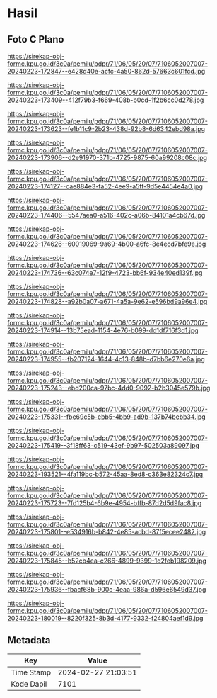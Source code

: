 # Hasil

## Foto C Plano

https://sirekap-obj-formc.kpu.go.id/3c0a/pemilu/pdpr/71/06/05/20/07/7106052007007-20240223-172847--e428d40e-acfc-4a50-862d-57663c601fcd.jpg

https://sirekap-obj-formc.kpu.go.id/3c0a/pemilu/pdpr/71/06/05/20/07/7106052007007-20240223-173409--412f79b3-f669-408b-b0cd-1f2b6cc0d278.jpg

https://sirekap-obj-formc.kpu.go.id/3c0a/pemilu/pdpr/71/06/05/20/07/7106052007007-20240223-173623--fe1b11c9-2b23-438d-92b8-6d6342ebd98a.jpg

https://sirekap-obj-formc.kpu.go.id/3c0a/pemilu/pdpr/71/06/05/20/07/7106052007007-20240223-173906--d2e91970-371b-4725-9875-60a99208c08c.jpg

https://sirekap-obj-formc.kpu.go.id/3c0a/pemilu/pdpr/71/06/05/20/07/7106052007007-20240223-174127--cae884e3-fa52-4ee9-a5ff-9d5e4454e4a0.jpg

https://sirekap-obj-formc.kpu.go.id/3c0a/pemilu/pdpr/71/06/05/20/07/7106052007007-20240223-174406--5547aea0-a516-402c-a06b-84101a4cb67d.jpg

https://sirekap-obj-formc.kpu.go.id/3c0a/pemilu/pdpr/71/06/05/20/07/7106052007007-20240223-174626--60019069-9a69-4b00-a6fc-8e4ecd7bfe9e.jpg

https://sirekap-obj-formc.kpu.go.id/3c0a/pemilu/pdpr/71/06/05/20/07/7106052007007-20240223-174736--63c074e7-12f9-4723-bb6f-934e40ed139f.jpg

https://sirekap-obj-formc.kpu.go.id/3c0a/pemilu/pdpr/71/06/05/20/07/7106052007007-20240223-174828--a92b0a07-a671-4a5a-9e62-e596bd9a96e4.jpg

https://sirekap-obj-formc.kpu.go.id/3c0a/pemilu/pdpr/71/06/05/20/07/7106052007007-20240223-174914--13b75ead-1154-4e76-b099-dd1df716f3d1.jpg

https://sirekap-obj-formc.kpu.go.id/3c0a/pemilu/pdpr/71/06/05/20/07/7106052007007-20240223-174955--fb207124-1644-4c13-848b-d7bb6e270e6a.jpg

https://sirekap-obj-formc.kpu.go.id/3c0a/pemilu/pdpr/71/06/05/20/07/7106052007007-20240223-175243--ebd200ca-97bc-4dd0-9092-b2b3045e579b.jpg

https://sirekap-obj-formc.kpu.go.id/3c0a/pemilu/pdpr/71/06/05/20/07/7106052007007-20240223-175331--fbe69c5b-ebb5-4bb9-ad9b-137b74bebb34.jpg

https://sirekap-obj-formc.kpu.go.id/3c0a/pemilu/pdpr/71/06/05/20/07/7106052007007-20240223-175419--3f18ff63-c519-43ef-9b97-502503a89097.jpg

https://sirekap-obj-formc.kpu.go.id/3c0a/pemilu/pdpr/71/06/05/20/07/7106052007007-20240223-193521--4fa119bc-b572-45aa-8ed8-c363e82324c7.jpg

https://sirekap-obj-formc.kpu.go.id/3c0a/pemilu/pdpr/71/06/05/20/07/7106052007007-20240223-175723--7fd125b4-6b9e-4954-bffb-87d2d5d9fac8.jpg

https://sirekap-obj-formc.kpu.go.id/3c0a/pemilu/pdpr/71/06/05/20/07/7106052007007-20240223-175801--e534916b-b842-4e85-acbd-87f5ecee2482.jpg

https://sirekap-obj-formc.kpu.go.id/3c0a/pemilu/pdpr/71/06/05/20/07/7106052007007-20240223-175845--b52cb4ea-c266-4899-9399-1d2feb198209.jpg

https://sirekap-obj-formc.kpu.go.id/3c0a/pemilu/pdpr/71/06/05/20/07/7106052007007-20240223-175936--fbacf68b-900c-4eaa-986a-d596e6549d37.jpg

https://sirekap-obj-formc.kpu.go.id/3c0a/pemilu/pdpr/71/06/05/20/07/7106052007007-20240223-180019--8220f325-8b3d-4177-9332-f24804aef1d9.jpg


## Metadata

| Key        | Value               |
| ---------- | ------------------- |
| Time Stamp | 2024-02-27 21:03:51 |
| Kode Dapil | 7101                |



